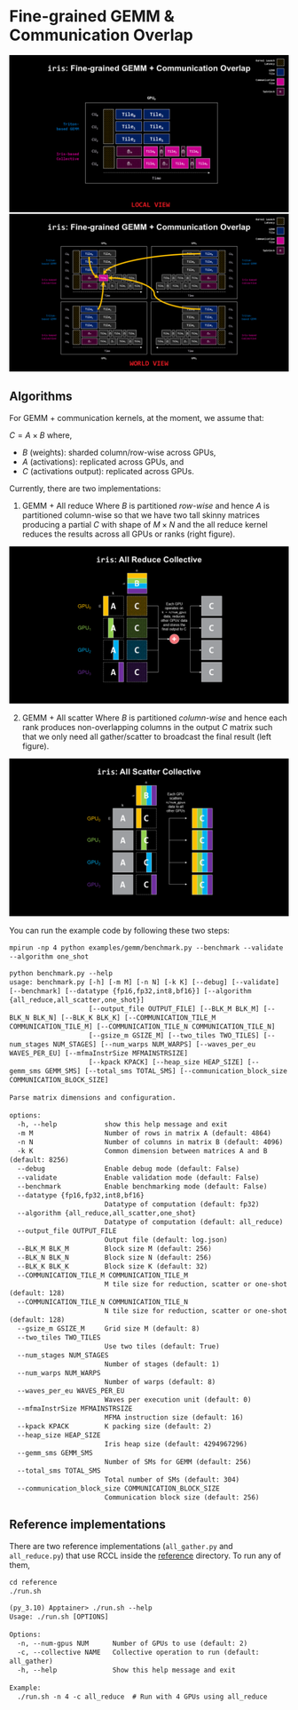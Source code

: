 
# Fine-grained GEMM & Communication Overlap

![dist_gemm](../images/fine-grained-local.png)
![dist_gemm](../images/fine-grained-global.png)

## Algorithms
For GEMM + communication kernels, at the moment, we assume that:

$C = A \times B$
where,
* $B$ (weights): sharded column/row-wise across GPUs,
* $A$ (activations): replicated across GPUs, and
* $C$ (activations output): replicated across GPUs.

Currently, there are two implementations:

1. GEMM + All reduce
Where $B$ is partitioned *row-wise* and hence $A$ is partitioned column-wise so that we have two tall skinny matrices producing a partial $C$ with shape of $M \times N$ and the all reduce kernel reduces the results across all GPUs or ranks (right figure).

![all-reduce](../images/all_reduce.png)

2. GEMM + All scatter
Where $B$ is partitioned  *column-wise* and hence each rank produces non-overlapping columns in the output $C$ matrix such that we only need all gather/scatter to broadcast the final result (left figure).

![all-reduce](../images/all_scatter.png)

You can run the example code by following these two steps:

```shell
mpirun -np 4 python examples/gemm/benchmark.py --benchmark --validate --algorithm one_shot
```

```terminal
python benchmark.py --help
usage: benchmark.py [-h] [-m M] [-n N] [-k K] [--debug] [--validate] [--benchmark] [--datatype {fp16,fp32,int8,bf16}] [--algorithm {all_reduce,all_scatter,one_shot}]
                    [--output_file OUTPUT_FILE] [--BLK_M BLK_M] [--BLK_N BLK_N] [--BLK_K BLK_K] [--COMMUNICATION_TILE_M COMMUNICATION_TILE_M] [--COMMUNICATION_TILE_N COMMUNICATION_TILE_N]
                    [--gsize_m GSIZE_M] [--two_tiles TWO_TILES] [--num_stages NUM_STAGES] [--num_warps NUM_WARPS] [--waves_per_eu WAVES_PER_EU] [--mfmaInstrSize MFMAINSTRSIZE]
                    [--kpack KPACK] [--heap_size HEAP_SIZE] [--gemm_sms GEMM_SMS] [--total_sms TOTAL_SMS] [--communication_block_size COMMUNICATION_BLOCK_SIZE]

Parse matrix dimensions and configuration.

options:
  -h, --help            show this help message and exit
  -m M                  Number of rows in matrix A (default: 4864)
  -n N                  Number of columns in matrix B (default: 4096)
  -k K                  Common dimension between matrices A and B (default: 8256)
  --debug               Enable debug mode (default: False)
  --validate            Enable validation mode (default: False)
  --benchmark           Enable benchmarking mode (default: False)
  --datatype {fp16,fp32,int8,bf16}
                        Datatype of computation (default: fp32)
  --algorithm {all_reduce,all_scatter,one_shot}
                        Datatype of computation (default: all_reduce)
  --output_file OUTPUT_FILE
                        Output file (default: log.json)
  --BLK_M BLK_M         Block size M (default: 256)
  --BLK_N BLK_N         Block size N (default: 256)
  --BLK_K BLK_K         Block size K (default: 32)
  --COMMUNICATION_TILE_M COMMUNICATION_TILE_M
                        M tile size for reduction, scatter or one-shot (default: 128)
  --COMMUNICATION_TILE_N COMMUNICATION_TILE_N
                        N tile size for reduction, scatter or one-shot (default: 128)
  --gsize_m GSIZE_M     Grid size M (default: 8)
  --two_tiles TWO_TILES
                        Use two tiles (default: True)
  --num_stages NUM_STAGES
                        Number of stages (default: 1)
  --num_warps NUM_WARPS
                        Number of warps (default: 8)
  --waves_per_eu WAVES_PER_EU
                        Waves per execution unit (default: 0)
  --mfmaInstrSize MFMAINSTRSIZE
                        MFMA instruction size (default: 16)
  --kpack KPACK         K packing size (default: 2)
  --heap_size HEAP_SIZE
                        Iris heap size (default: 4294967296)
  --gemm_sms GEMM_SMS
                        Number of SMs for GEMM (default: 256)
  --total_sms TOTAL_SMS
                        Total number of SMs (default: 304)
  --communication_block_size COMMUNICATION_BLOCK_SIZE
                        Communication block size (default: 256)
```


## Reference implementations

There are two reference implementations (`all_gather.py` and `all_reduce.py`) that use RCCL inside the [reference](./reference/) directory. To run any of them,

```shell
cd reference
./run.sh
```

```terminal
(py_3.10) Apptainer> ./run.sh --help
Usage: ./run.sh [OPTIONS]

Options:
  -n, --num-gpus NUM      Number of GPUs to use (default: 2)
  -c, --collective NAME   Collective operation to run (default: all_gather)
  -h, --help              Show this help message and exit

Example:
  ./run.sh -n 4 -c all_reduce  # Run with 4 GPUs using all_reduce
```